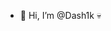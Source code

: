 - 👋 Hi, I’m @Dash1k 💀


<!---
Dash1k/Dash1k is a ✨ special ✨ repository because its `README.md` (this file) appears on your GitHub profile.
You can click the Preview link to take a look at your changes.
--->

